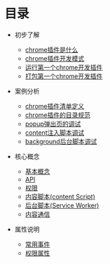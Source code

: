 # 目录

- 初步了解
  - [chrome插件是什么](初步了解/README.md#chrome插件是什么)
  - [chrome插件开发模式](初步了解/README.md#chrome插件开发模式)
  - [运行第一个chrome开发插件](初步了解/README.md#运行第一个chrome开发插件)
  - [打包第一个chrome开发插件](初步了解/README.md#打包第一个chrome开发插件)  

- 案例分析
  - [chrome插件清单定义](案例分析/README.md#chrome插件清单定义)
  - [chrome插件的目录规范](案例分析/README.md#chrome插件的目录规范)
  - [popup弹出页的调试](案例分析/README.md#popup弹出页的调试)
  - [content注入脚本调试](案例分析/README.md#content注入脚本调试)   
  - [background后台脚本调试](案例分析/README.md#background后台脚本调试)
  
- 核心概念
  - [基本概念](基本概念/README.md)
  - [API](核心概念/API.md)
  - [权限](核心概念/权限.md)
  - [内容脚本(content Script)](核心概念/内容脚本.md)
  - [后台脚本(Service Worker)](核心概念/后台脚本.md)
  - [内容通信](核心概念/内容通信.md)  

- 属性说明
  - [常用事件](属性说明/常用事件.md)
  - [权限属性](属性说明/权限属性.md)
